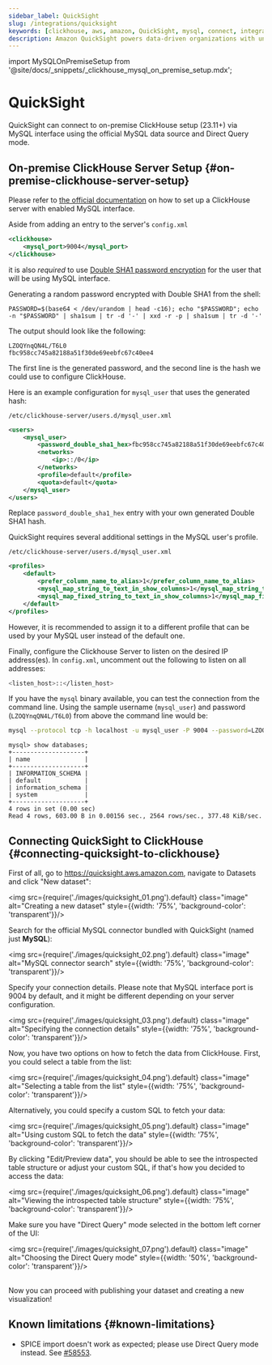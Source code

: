 ```yaml
---
sidebar_label: QuickSight
slug: /integrations/quicksight
keywords: [clickhouse, aws, amazon, QuickSight, mysql, connect, integrate, ui]
description: Amazon QuickSight powers data-driven organizations with unified business intelligence (BI).
---
```


import MySQLOnPremiseSetup from '@site/docs/_snippets/_clickhouse_mysql_on_premise_setup.mdx';

# QuickSight

QuickSight can connect to on-premise ClickHouse setup (23.11+) via MySQL interface using the official MySQL data source and Direct Query mode.

## On-premise ClickHouse Server Setup {#on-premise-clickhouse-server-setup}

Please refer to [the official documentation](/interfaces/mysql) on how to set up a ClickHouse server with enabled MySQL interface.

Aside from adding an entry to the server's `config.xml`

```xml
<clickhouse>
    <mysql_port>9004</mysql_port>
</clickhouse>
```

it is also _required_ to use [Double SHA1 password encryption](/operations/settings/settings-users#user-namepassword) for the user that will be using MySQL interface.

Generating a random password encrypted with Double SHA1 from the shell:

```shell
PASSWORD=$(base64 < /dev/urandom | head -c16); echo "$PASSWORD"; echo -n "$PASSWORD" | sha1sum | tr -d '-' | xxd -r -p | sha1sum | tr -d '-'
```

The output should look like the following:

```text
LZOQYnqQN4L/T6L0
fbc958cc745a82188a51f30de69eebfc67c40ee4
```

The first line is the generated password, and the second line is the hash we could use to configure ClickHouse.

Here is an example configuration for `mysql_user` that uses the generated hash:

`/etc/clickhouse-server/users.d/mysql_user.xml`

```xml
<users>
    <mysql_user>
        <password_double_sha1_hex>fbc958cc745a82188a51f30de69eebfc67c40ee4</password_double_sha1_hex>
        <networks>
            <ip>::/0</ip>
        </networks>
        <profile>default</profile>
        <quota>default</quota>
    </mysql_user>
</users>
```

Replace `password_double_sha1_hex` entry with your own generated Double SHA1 hash.

QuickSight requires several additional settings in the MySQL user's profile.

`/etc/clickhouse-server/users.d/mysql_user.xml`

```xml
<profiles>
    <default>
        <prefer_column_name_to_alias>1</prefer_column_name_to_alias>
        <mysql_map_string_to_text_in_show_columns>1</mysql_map_string_to_text_in_show_columns>
        <mysql_map_fixed_string_to_text_in_show_columns>1</mysql_map_fixed_string_to_text_in_show_columns>
    </default>
</profiles>
```

However, it is recommended to assign it to a different profile that can be used by your MySQL user instead of the default one.

Finally, configure the Clickhouse Server to listen on the desired IP address(es). 
In `config.xml`, uncomment out the following to listen on all addresses:

```bash
<listen_host>::</listen_host> 
```

If you have the `mysql` binary available, you can test the connection from the command line.
Using the sample username (`mysql_user`) and password (`LZOQYnqQN4L/T6L0`) from above the command line would be:

```bash
mysql --protocol tcp -h localhost -u mysql_user -P 9004 --password=LZOQYnqQN4L/T6L0
```

```response
mysql> show databases;
+--------------------+
| name               |
+--------------------+
| INFORMATION_SCHEMA |
| default            |
| information_schema |
| system             |
+--------------------+
4 rows in set (0.00 sec)
Read 4 rows, 603.00 B in 0.00156 sec., 2564 rows/sec., 377.48 KiB/sec.
```

## Connecting QuickSight to ClickHouse {#connecting-quicksight-to-clickhouse}

First of all, go to https://quicksight.aws.amazon.com, navigate to Datasets and click "New dataset":

<img src={require('./images/quicksight_01.png').default} class="image" alt="Creating a new dataset" style={{width: '75%', 'background-color': 'transparent'}}/>
<br/>

Search for the official MySQL connector bundled with QuickSight (named just **MySQL**):

<img src={require('./images/quicksight_02.png').default} class="image" alt="MySQL connector search" style={{width: '75%', 'background-color': 'transparent'}}/>
<br/>

Specify your connection details. Please note that MySQL interface port is 9004 by default,
and it might be different depending on your server configuration.

<img src={require('./images/quicksight_03.png').default} class="image" alt="Specifying the connection details" style={{width: '75%', 'background-color': 'transparent'}}/>
<br/>

Now, you have two options on how to fetch the data from ClickHouse. First, you could select a table from the list:

<img src={require('./images/quicksight_04.png').default} class="image" alt="Selecting a table from the list" style={{width: '75%', 'background-color': 'transparent'}}/>
<br/>

Alternatively, you could specify a custom SQL to fetch your data:

<img src={require('./images/quicksight_05.png').default} class="image" alt="Using custom SQL to fetch the data" style={{width: '75%', 'background-color': 'transparent'}}/>
<br/>

By clicking "Edit/Preview data", you should be able to see the introspected table structure or adjust your custom SQL, if that's how you decided to access the data:

<img src={require('./images/quicksight_06.png').default} class="image" alt="Viewing the introspected table structure" style={{width: '75%', 'background-color': 'transparent'}}/>
<br/>

Make sure you have "Direct Query" mode selected in the bottom left corner of the UI:

<img src={require('./images/quicksight_07.png').default} class="image" alt="Choosing the Direct Query mode" style={{width: '50%', 'background-color': 'transparent'}}/>  
<br/>                                                                                                      

Now you can proceed with publishing your dataset and creating a new visualization! 

## Known limitations {#known-limitations}

- SPICE import doesn't work as expected; please use Direct Query mode instead. See [#58553](https://github.com/ClickHouse/ClickHouse/issues/58553).
